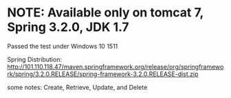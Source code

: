 # NOTE: Available only on tomcat 7, Spring 3.2.0, JDK 1.7
Passed the test under Windows 10 1511

Spring Distribution: http://101.110.118.47/maven.springframework.org/release/org/springframework/spring/3.2.0.RELEASE/spring-framework-3.2.0.RELEASE-dist.zip

some notes:
Create, Retrieve, Update, and Delete